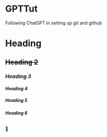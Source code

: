 # GPTTut
Following ChatGPT in setting up git and github

# Heading
## ~~Heading 2~~
### _Heading 3_
#### *Heading 4*
##### **Heading 5**
###### __Heading 6__
🐫

